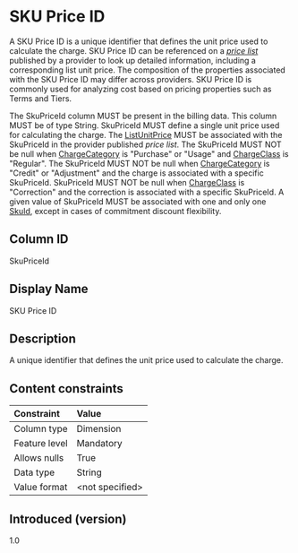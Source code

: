 # SKU Price ID

A SKU Price ID is a unique identifier that defines the unit price used to calculate the charge. SKU Price ID can be referenced on a [*price list*](#glossary:price-list) published by a provider to look up detailed information, including a corresponding list unit price. The composition of the properties associated with the SKU Price ID may differ across providers. SKU Price ID is commonly used for analyzing cost based on pricing properties such as Terms and Tiers.

The SkuPriceId column MUST be present in the billing data. This column MUST be of type String. SkuPriceId MUST define a single unit price used for calculating the charge. The [ListUnitPrice](#listunitprice) MUST be associated with the SkuPriceId in the provider published *price list*. The SkuPriceId MUST NOT be null when [ChargeCategory](#chargecategory) is "Purchase" or "Usage" and [ChargeClass](#chargeclass) is "Regular". The SkuPriceId MUST NOT be null when [ChargeCategory](#chargecategory) is "Credit" or "Adjustment" and the charge is associated with a specific SkuPriceId. SkuPriceId MUST NOT be null when [ChargeClass](#chargeclass) is "Correction" and the correction is associated with a specific SkuPriceId. A given value of SkuPriceId MUST be associated with one and only one [SkuId](#skuid), except in cases of commitment discount flexibility.

## Column ID

SkuPriceId

## Display Name

SKU Price ID

## Description

A unique identifier that defines the unit price used to calculate the charge.

## Content constraints

| Constraint       | Value          |
| :--------------- | :------------- |
| Column type      | Dimension      |
| Feature level    | Mandatory      |
| Allows nulls     | True           |
| Data type        | String         |
| Value format     | \<not specified> |

## Introduced (version)

1.0
